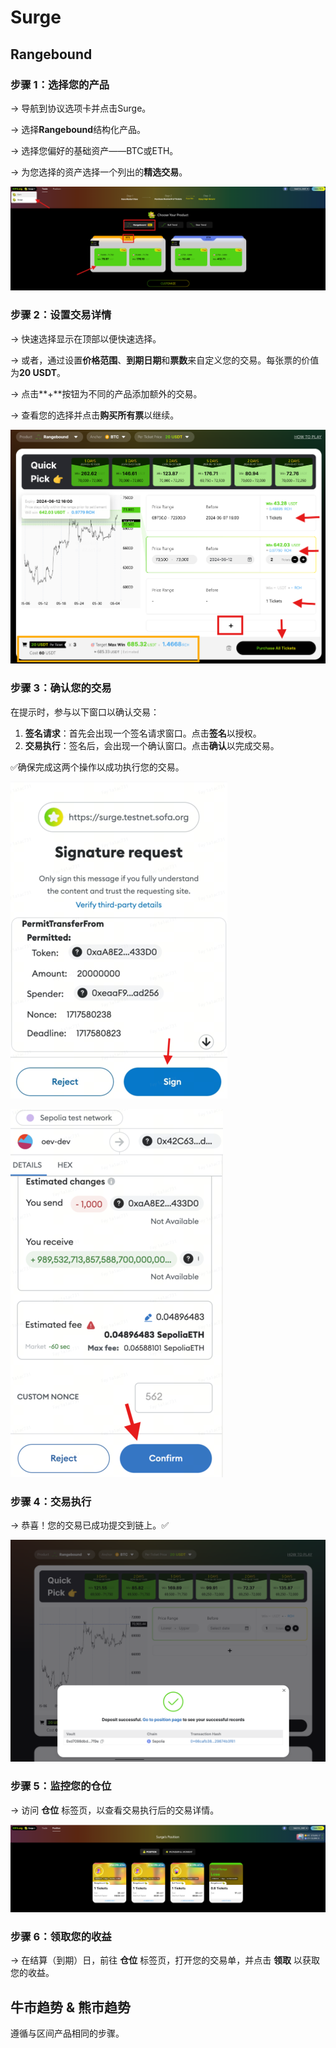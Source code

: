 # Surge

## **Rangebound**

### **步骤 1：选择您的产品**

→ 导航到协议选项卡并点击Surge。

→ 选择**Rangebound**结构化产品。

→ 选择您偏好的基础资产——BTC或ETH。

→ 为您选择的资产选择一个列出的**精选交易**。

![](../../static/D5kEbfGCroUXUbxsASLuvX8asmh.png)

### **步骤 2：设置交易详情**

→ 快速选择显示在顶部以便快速选择。

→ 或者，通过设置**价格范围**、**到期日期**和**票数**来自定义您的交易。每张票的价值为**20 USDT**。

→ 点击**+**按钮为不同的产品添加额外的交易。

→ 查看您的选择并点击**购买所有票**以继续。

![](../../static/K4nfbKWLQoD1tNxcYt5uVYs5ssd.png)

### **步骤 3：确认您的交易**

在提示时，参与以下窗口以确认交易：

1. **签名请求**：首先会出现一个签名请求窗口。点击**签名**以授权。
2. **交易执行**：签名后，会出现一个确认窗口。点击**确认**以完成交易。

✅确保完成这两个操作以成功执行您的交易。

![](../../static/MNn5b6amVo2vDqxlgGyuZEjEsic.png)

![](../../static/NcKjbHhfVoXaJgxVOkPuX1Isswh.png)


### **步骤 4：交易执行**

→ 恭喜！您的交易已成功提交到链上。✅

![](../../static/JDidb7C0Go1YWLxacZ1umoO5sMg.png)

### **步骤 5：监控您的仓位**

→ 访问 **仓位** 标签页，以查看交易执行后的交易详情。

![](../../static/ImXVbPatdoZlP1xbtoauuLXOsag.png)

### **步骤 6：领取您的收益**

→ 在结算（到期）日，前往 **仓位** 标签页，打开您的交易单，并点击 **领取** 以获取您的收益。

## **牛市趋势 & 熊市趋势**

遵循与区间产品相同的步骤。
```
